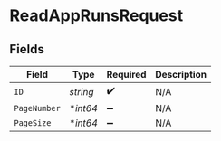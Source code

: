 # ReadAppRunsRequest


## Fields

| Field              | Type               | Required           | Description        |
| ------------------ | ------------------ | ------------------ | ------------------ |
| `ID`               | *string*           | :heavy_check_mark: | N/A                |
| `PageNumber`       | **int64*           | :heavy_minus_sign: | N/A                |
| `PageSize`         | **int64*           | :heavy_minus_sign: | N/A                |